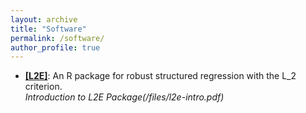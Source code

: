 ```yaml
---
layout: archive
title: "Software"
permalink: /software/
author_profile: true
---
```




- **[[L2E]](https://cran.r-project.org/web/packages/L2E/index.html)**: An R package for robust structured regression with the L_2 criterion.\
*Introduction to L2E Package(/files/l2e-intro.pdf)*





